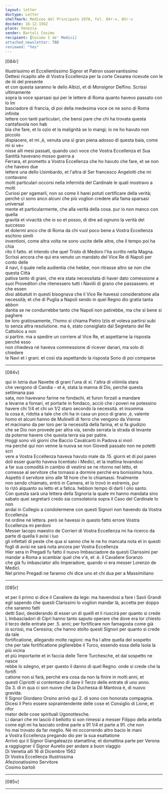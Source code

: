 ```yaml
---
layout: letter
doctype: Letter
shelfmark: Mediceo del Principato 2976, fol. 84r-v, 85r-v
docdate: 16-12-1562
place: Venezia
sender: Bartoli Cosimo
recipient: [Cosimo I de' Medici]
attached_newsletter: TBD
reviewed: "Yes"
---
```


[084r]  
  
  
Illustrissimo et Eccellentissimo Signor et Patron osservantissimo  
Dettesi ricapito alle di Vostra Eccellenza per la corte Cesarea ricevute con le de iiii del presente  
et con questa saranno le dello Albizi, et di Monsignor Delfino. Scrissi ultimamente  
sopra la voce sparsasi qui per le lettere di Roma quanto havevo passato con lo Im  
basciadore di francia, di poi della medesima voce ce ne sono di Roma infinite  
lettere con tanti particulari, che bensì pare che chi ha trovata questa cantafavola non hab  
bia che fare, et lo ozio et la malignità se lo mangi; io ne ho havuto non piccolo  
dispiacere, et mi ,è, venuta una sì gran piena adosso di questa baia, come mi si ve=  
nisse alli mesi passati, quando uscì voce che Vostra Eccellenza et Sua Santità havevano mosso guerra a  
Ferrara, et prometto a Vostra Eccellenza che ho havuto che fare, et se non che havevo due  
lettere una dello Usimbardo, et l'altra di Ser francesco Angelotti che mi contavano  
molti particulari occorsi nella infermità del Cardinale le quali mostravo a molti  
Curiosi per sgamarli, non so come li harei potuti certificare della verità;  
perché ci sono anco alcuni che più voglion credere alla fama sparsasi universal  
mente et particularmente, che alla verità della cosa. pur io non manco con quella  
gravità et vivacità che io so et posso, di dire ad ognuno la verità del successo  
et dolermi anco che di Roma da chi vuol poco bene a Vostra Eccellenza eschino simili  
inventioni, come altra volta ne sono uscite delle altre, che il tempo poi ha chia  
rito il fatto. et intendo che quel Tristo di Medoro l'ha scritto nella Magna.  
Scrissi ancora che qui era venuto un mandato del Vice Re di Napoli per conto delle  
4 navi, il quale nella audientia che hebbe, non ritrasse altro se non che questa Città  
pativa tanto di grani, che era stata necessitata di haver dato comessione a  
suoi Proveditori che ritenessero tutti i Navilii di grano che passassero. et che essen  
dosi abbatuti in questi bisognava che il Vice Re havessi consideratione alla  
necessità; et che di Puglia a Napoli sendo in quel Regno dio gratia tanta abbon  
dantia se ne condurrebbe tanto che Napoli non patirebbe, ma che sì bene si paghere  
be loro gratiosamente, l'homo si chiama Pietro Iziis et voleva partirsi subi  
to senza altra resolutione. ma è, stato consigliato dal Segretario del Re Cattolico a non  
si partire. ma a spedire un corriere al Vice Re, et aspettarne la risposta perché esso  
non chiedeva né haveva commessione di ricever danari, ma solo di chiedere  
le Navi et i grani. et così sta aspettando la risposta	Sono di poi comparse  
  
---  

[084v]  
  
  
qui in Istria due Navette di grani l'una di xi. l'altra di viiiimila stara  
che vengono di Candia - et è, stata la manna di Dio, perché questa settimana pas  
sata, non havevano farine ne fondachi, et furon forzati a mandare  
a levarne a fornari, et portarle in fondaco, acciò che i poveri ne potessino  
havere chi 1/4 et chi un 1/2 staro secondo la necessità. et insomma  
la cosa è, ridotta a tale che chi ha in casa un poco di grano ,è, valente  
homo et alcuni hanno de Mulinelli di ferro che vengono da Vienna  
et macinano da per loro per la necessità della farina, et si fa giudizio  
che se Dio non provede per altra via, sendo serrata la strada di levante  
da poterne havere che questa terra sia per patire.  
Hoggi sono viii giorni che Baccio Cavalcanti in Padova si morì  
ma perché qui non venne la nuova se non Giovedì passato non ne potetti scri  
vere a Vostra Eccellenza haveva havuto male da .15. giorni et di poi paren  
doli esser guarito haveva licentiato i Medici, et la mattina levandosi  
a far sua comodità in cambio di vestirsi se ne ritorno nel letto, et  
comesse al servitore che tornassi a dormire perché era bonissima hora.  
Aspettò il servitore sino alle 18 hore che lo chiamassi. finalmente  
non sendo chiamato, entrò in Camera, et lo trovò in estremis, pur  
lo rizò alquanto su letto et a fatica. hebbon tempo di darli l olio santo.  
Con questa sarà una lettera della Signoria la quale mi hanno mandata sino  
sabato quei segretarii credo sia consolatoria sopra il Caso del Cardinale Io non  
andai in Collegio a condolermene con questi Signori non havendo da Vostra Eccellenza  
né ordine né lettera. però se havessi in questo fatto errore Vostra Eccellenza mi perdoni  
Messer Iacopo maestro de Corrieri di Vostra Eccellenza mi ha ricerco da parte di quella li avisi i luo  
gli infettati di peste che qua si sanno che le ne ho mancata nota et in questi  
fogli di avisi ne sarà nota ancora per Vostra Eccellenza  
Hier sera in Pregadi fu fatto il nuovo Imbasciadore da questi Clarissimi per  
mandar a Roma a scambiar quel che v'è, et .è. il Cavaliere Soranzo  
che già fu imbasciator allo Imperadore, quando vi era messer Lorenzo de Medici.  
Nel primo Pregadi ne faranno chi dice uno et chi dua per a Massimiliano  
  
---  

[085r]  
  
  
et per il primo si dice il Cavaliere da lege: ma havendosi a fare i Savii Grandi  
egli sapendo che questi Clarissimi lo voglion mandar là, accetta per doppo che saranno fatti  
detti Savi, desiderando di esser un di quelli et li riuscirà per quanto si crede  
L Imbasciadori di Cipri hanno tanto saputo operare che dove era lor chiesto  
il terzo delle entrate per .5. anni; per fortificare non famagosta come già  
io scrissi, ma Ceresina; che hanno stolto questi Signori per quanto si crede da tale  
fortificatione, allegando molte ragioni: ma fra l altre quella del sospetto  
che per tale fortificatione piglierebbe il Turco, essendo essa della Isola la più vicina  
et più importante et in faccia delle Terre Turchesche, et dal sospetto ne nasce  
rebbe lo sdegno, et per questo il danno di quel Regno. onde si crede che la fortifi  
catione non si farà, perché era cosa da non la finire in molti anni, et  
questi Cipriotti si contentano di dare il Terzo delle entrate di uno anno.  
Da 3. dì in qua ci son nuove che la Duchessa di Mantova è, di nuovo  
gravida.  
Il Signor Giordano Orsino arrivò qui 2. dì sono con honorata compagnia.  
Dicesi il Pero essere sopraintendente delle cose et Consiglio di Lione, et rifor  
mator delle cose spirituali Ugonottesche.  
Li danari che mi lasciò il bellotto si son rimessi a messer Filippo della antella  
come egli mi ha lasciato ordine parte a 91 1/4 et parte a 91. che non  
ho mai trovato da far meglio. Né mi occorrendo altro bacio le mani  
a Vostra Eccellenza pregando dio per la sua esaltatione  
Arrivò qui il Signor Giangaleazzo stamattina; et domattina parte per Verona  
a raggiugner il Signor Aurelio per andare a buon viaggio  
Di Venetia alli 16 di Dicembre 1562  
Di Vostra Eccellenza Illustrissima  
Afezionatissimo Servitore  
Cosimo bartoli  
  
---  

[085v]  
  
  
  
---  

